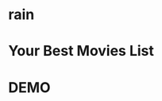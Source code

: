 # rain
<h1> Your Best Movies List </h1>
<h1 href="https://tansionline.github.io/rain/index.html">DEMO</h1>
